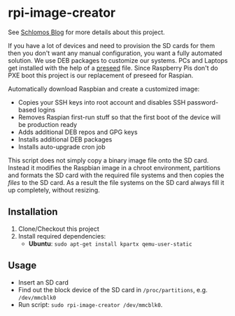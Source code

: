 # rpi-image-creator

See [Schlomos Blog](http://blog.schlomo.schapiro.org/2013/12/automated-raspbian-setup-for-raspberry.html) for more details about this project.

If you have a lot of devices and need to provision the SD cards for them then you don't want any manual configuration, you want a fully automated solution. We use DEB packages to customize our systems. PCs and Laptops get installed with the help of a [preseed](https://wiki.debian.org/DebianInstaller/Preseed) file. Since Raspberry Pis don't do PXE boot this project is our replacement of preseed for Raspian.

Automatically download Raspbian and create a customized image:

* Copies your SSH keys into root account and disables SSH password-based logins
* Removes Raspian first-run stuff so that the first boot of the device will be production ready
* Adds additional DEB repos and GPG keys
* Installs additional DEB packages
* Installs auto-upgrade cron job

This script does not simply copy a binary image file onto the SD card. Instead it modifies the Raspbian image in a chroot environment, partitions and formats the SD card with the required file systems and then copies the *files* to the SD card. As a result the file systems on the SD card always fill it up completely, without resizing.

## Installation

1. Clone/Checkout this project
1. Install required dependencies:
   * **Ubuntu**: `sudo apt-get install kpartx qemu-user-static`


## Usage

* Insert an SD card
* Find out the block device of the SD card in `/proc/partitions`, e.g. `/dev/mmcblk0`
* Run script: `sudo rpi-image-creator /dev/mmcblk0`.
